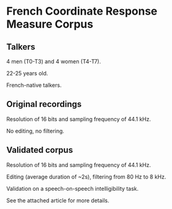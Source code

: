 # French Coordinate Response Measure Corpus
Talkers
-------
4 men (T0-T3) and 4 women (T4-T7).

22-25 years old.

French-native talkers.

Original recordings
-------------------
Resolution of 16 bits and sampling frequency of 44.1 kHz.

No editing, no filtering.

Validated corpus
----------------
Resolution of 16 bits and sampling frequency of 44.1 kHz.

Editing (average duration of ~2s), filtering from 80 Hz to 8 kHz.

Validation on a speech-on-speech intelligibility task.

See the attached article for more details.
